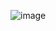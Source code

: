 
![image](https://user-images.githubusercontent.com/84331740/171460124-dad01e23-6c76-4cb6-ae02-bf6592ced7f0.png)
